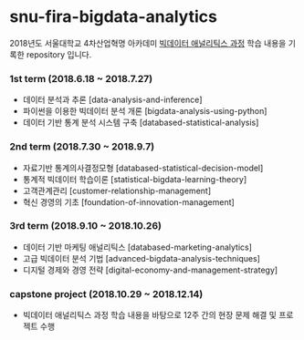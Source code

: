 # snu-fira-bigdata-analytics
2018년도 서울대학교 4차산업혁명 아카데미 [빅데이터 애널리틱스 과정](http://bdi.snu.ac.kr/academy/?page_id=1413) 학습 내용을 기록한 repository 입니다.

### 1st term (2018.6.18 ~ 2018.7.27)
- 데이터 분석과 추론 [data-analysis-and-inference]
- 파이썬을 이용한 빅데이터 분석 개론 [bigdata-analysis-using-python]
- 데이터 기반 통계 분석 시스템 구축 [databased-statistical-analysis]

### 2nd term (2018.7.30 ~ 2018.9.7)
- 자료기반 통계의사결정모형 [databased-statistical-decision-model]
- 통계적 빅데이터 학습이론 [statistical-bigdata-learning-theory]
- 고객관계관리 [customer-relationship-management]
- 혁신 경영의 기초 [foundation-of-innovation-management]

### 3rd term (2018.9.10 ~ 2018.10.26)
- 데이터 기반 마케팅 애널리틱스 [databased-marketing-analytics]
- 고급 빅데이터 분석 기법 [advanced-bigdata-analysis-techniques]
- 디지털 경제와 경영 전략 [digital-economy-and-management-strategy]

### capstone project (2018.10.29 ~ 2018.12.14)
- 빅데이터 애널리틱스 과정 학습 내용을 바탕으로 12주 간의 현장 문제 해결 및 프로젝트 수행
